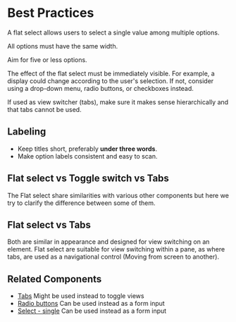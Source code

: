 # Best Practices

A flat select allows users to select a single value among multiple options.

All options must have the same width.

Aim for five or less options.

The effect of the flat select must be immediately visible. For example, a display could change according to the user's selection. If not, consider using a drop-down menu, radio buttons, or checkboxes instead.

If used as view switcher (tabs), make sure it makes sense hierarchically and that tabs cannot be used.

## Labeling
- Keep titles short, preferably **under three words**.
- Make option labels consistent and easy to scan.

## Flat select vs Toggle switch vs Tabs
The Flat select share similarities with various other components but here we try to clarify the difference between some of them.

## Flat select vs Tabs
Both are similar in appearance and designed for view switching on an element. Flat select are suitable for view switching within a pane, as where tabs, are used as a navigational control (Moving from screen to another).

## Related Components
- [Tabs](https://plasma.coveo.com/navigation/Tabs) Might be used instead to toggle views
- [Radio buttons](https://plasma.coveo.com/form/RadioButton) Can be used instead as a form input
- [Select - single](https://plasma.coveo.com/form/SingleSelect) Can be used instead as a form input
